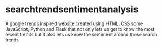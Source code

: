 # searchtrendsentimentanalysis
A  google trends inspired website created using HTML, CSS some JavaScript, Python and Flask that not only lets us get to know the most recent trends but it also lets us know the sentiment around these search trends
